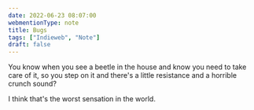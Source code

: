 ```yaml
---
date: 2022-06-23 08:07:00 
webmentionType: note
title: Bugs
tags: ["Indieweb", "Note"]
draft: false
---
```


You know when you see a beetle in the house and know you need to take care of it, so you step on it and there's a little resistance and a horrible crunch sound?

I think that's the worst sensation in the world.